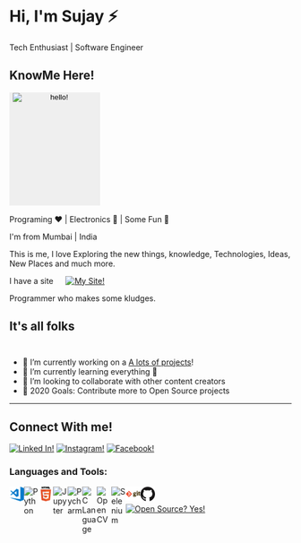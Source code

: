 # Hi, I'm Sujay ⚡

Tech Enthusiast | Software Engineer

## KnowMe Here!
<p>
<a href="">
<button style="border: none;display: inline-block;cursor: pointer;  opacity:1;cursor: not-allowed;">
<img width="150" height="200" alt="hello!" align="left" src="https://raw.githubusercontent.com/alaspuresujay/alaspuresujay/master/img/sujay.jpg">
  </button>
  </a>
</p>

Programing ❤️ | Electronics 💙 | Some Fun 💚

I'm from Mumbai | India

This is me, I love Exploring the new things, knowledge, Technologies, Ideas, New Places and much more.

I have a site &emsp; [![My Site!](https://img.shields.io/badge/My%20Site-ClickMe-important?style=plastic&logo=github)](https://alaspuresujay.github.io)

Programmer who makes some kludges.

It's all folks
<br><br>
---

- 🔭 I’m currently working on a [A lots of projects][website]!
- 🌱 I’m currently learning everything 🤣
- 👯 I’m looking to collaborate with other content creators
- 🥅 2020 Goals: Contribute more to Open Source projects

<hr>

## Connect With me!
[![Linked In!](https://img.shields.io/badge/Linked%20In-%20-9cf?style=plastic&logo=linkedin)](https://in.linkedin.com/in/alaspuresujay)
[![Instagram!](https://img.shields.io/badge/Instagram-%20-orange?style=plastic&logo=instagram)](https://www.instagram.com/alaspuresujay)
[![Facebook!](https://img.shields.io/badge/Facebook-%20-blue?style=plastic&logo=facebook)](http://www.facebook.com/alaspuresujay)

### Languages and Tools:

[<img align="left" alt="Visual Studio Code" width="26px" src="https://raw.githubusercontent.com/github/explore/80688e429a7d4ef2fca1e82350fe8e3517d3494d/topics/visual-studio-code/visual-studio-code.png" />][github]
[<img align="left" alt="Python" width="26px" src="https://raw.githubusercontent.com/alaspuresujay/alaspuresujay/master/img/python.png" />][github]
[<img align="left" alt="HTML5" width="26px" src="https://raw.githubusercontent.com/github/explore/80688e429a7d4ef2fca1e82350fe8e3517d3494d/topics/html/html.png" />][github]
[<img align="left" alt="Jupyter" width="26px" src="https://raw.githubusercontent.com/alaspuresujay/alaspuresujay/master/img/jupyter.png" />][github]
[<img align="left" alt="Pycharm" width="26px" src="https://raw.githubusercontent.com/alaspuresujay/alaspuresujay/master/img/pycharm.png" />][github]
[<img align="left" alt="C Language" width="26px" src="https://simpleicons.org/icons/c.svg" />][github]
[<img align="left" alt="OpenCV" width="26px" src="https://raw.githubusercontent.com/alaspuresujay/alaspuresujay/master/img/opencv.png" />][github]
[<img align="left" alt="Selenium" width="26px" src="https://raw.githubusercontent.com/alaspuresujay/alaspuresujay/master/img/selenium.png" />][github]
[<img align="left" alt="Git" width="26px" src="https://raw.githubusercontent.com/github/explore/80688e429a7d4ef2fca1e82350fe8e3517d3494d/topics/git/git.png" />][github]
[<img align="left" alt="GitHub" width="26px" src="https://raw.githubusercontent.com/github/explore/78df643247d429f6cc873026c0622819ad797942/topics/github/github.png" />][github]
<br>

[![Open Source? Yes!](https://img.shields.io/badge/Open%20Source%3F-Yes-blue?style=plastic&logo=github)](https://github.com/alaspuresujay)

[github]: https://github.com/alaspuresujay
[website]: https://alaspuresujay.github.io
